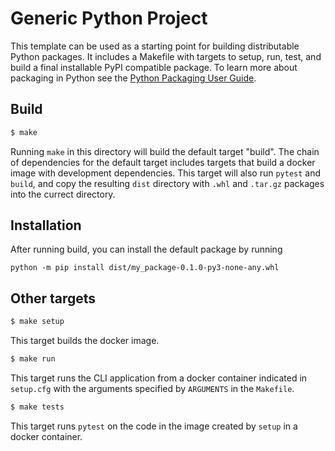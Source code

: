 # Generic Python Project

This template can be used as a starting point for building distributable Python packages. It includes a Makefile with targets to setup, run, test, and build a final installable PyPI compatible package. To learn more about packaging in Python see the [Python Packaging User Guide](https://packaging.python.org/).

## Build

```bash
$ make
```
Running `make` in this directory will build the default target "build". The chain of dependencies for the default target includes targets that build a docker image with development dependencies. This target will also run `pytest` and `build`, and copy the resulting `dist` directory with `.whl` and `.tar.gz` packages into the currect directory.

## Installation

After running build, you can install the default package by running

```
python -m pip install dist/my_package-0.1.0-py3-none-any.whl
```

## Other targets

```bash
$ make setup
```
This target builds the docker image.

```bash
$ make run
```
This target runs the CLI application from a docker container indicated in `setup.cfg` with the arguments specified by `ARGUMENTS` in the `Makefile`.

```bash
$ make tests
```
This target runs `pytest` on the code in the image created by `setup` in a docker container.